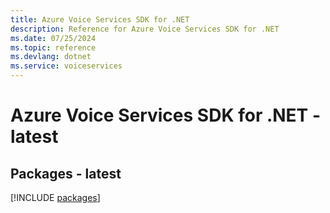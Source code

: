 ```yaml
---
title: Azure Voice Services SDK for .NET
description: Reference for Azure Voice Services SDK for .NET
ms.date: 07/25/2024
ms.topic: reference
ms.devlang: dotnet
ms.service: voiceservices
---
```

# Azure Voice Services SDK for .NET - latest
## Packages - latest
[!INCLUDE [packages](voice-services-index.md)]